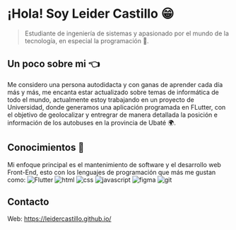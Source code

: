 # ¡Hola! Soy Leider Castillo 😁
> Estudiante de ingeniería de sistemas y apasionado por el mundo de la tecnología, en especial la programación 🤩.

## Un poco sobre mi 👈
Me considero una persona autodidacta y con ganas de aprender cada día más y más, me encanta estar actualizado sobre temas de informática de todo el mundo, actualmente estoy trabajando en un proyecto de Universidad, donde generamos una aplicación programada en FLutter, con el objetivo de geolocalizar y entregrar de manera detallada la posición e información de los autobuses en la provincia de Ubaté 🌍.

## Conocimientos 🚀
 Mi enfoque principal es el mantenimiento de software y el desarrollo web Front-End, esto con los lenguajes de programación que más me gustan como:
 ![Flutter](https://img.shields.io/badge/02569B?style=flat-square&logo=flutter&logoColor=white)
 ![html](https://img.shields.io/badge/HTML5-E34F26?style=flat-square&logo=html5&logoColor=white)
 ![css](https://img.shields.io/badge/CSS3-1572B6?style=flat-square&logo=css3&logoColor=white)
 ![javascript](https://img.shields.io/badge/JAVASCRIPT-333?style=flat-square&logo=javascript&logoColor=#F7DF1E)
 ![figma](https://img.shields.io/badge/FIGMA-F24E1E?style=flat-square&logo=figma&logoColor=white)
 ![git](https://img.shields.io/badge/GIT-F05032?style=flat-square&logo=git&logoColor=white)
 

## Contacto 
 Web: https://leidercastillo.github.io/

